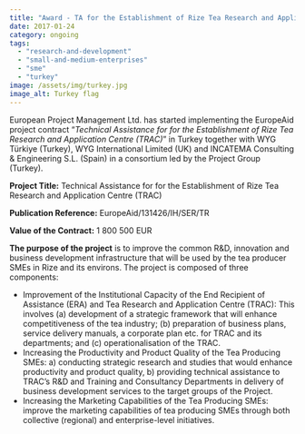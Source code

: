 ```yaml
---
title: "Award - TA for the Establishment of Rize Tea Research and Application Centre (TRAC)"
date: 2017-01-24
category: ongoing
tags: 
  - "research-and-development"
  - "small-and-medium-enterprises"
  - "sme"
  - "turkey"
image: /assets/img/turkey.jpg
image_alt: Turkey flag
---
```


European Project Management Ltd. has started implementing the EuropeAid project contract “_Technical Assistance for for the Establishment of Rize Tea Research and Application Centre (TRAC)_” in Turkey together with WYG Türkiye (Turkey), WYG International Limited (UK) and INCATEMA Consulting & Engineering S.L. (Spain) in a consortium led by the Project Group (Turkey).

**Project Title:** Technical Assistance for for the Establishment of Rize Tea Research and Application Centre (TRAC)

**Publication Reference:** EuropeAid/131426/IH/SER/TR

**Value of the Contract:** 1 800 500 EUR

**The purpose of the project** is to improve the common R&D, innovation and business development infrastructure that will be used by the tea producer SMEs in Rize and its environs. The project is composed of three components:

- Improvement of the Institutional Capacity of the End Recipient of Assistance (ERA) and Tea Research and Application Centre (TRAC): This involves (a) development of a strategic framework that will enhance competitiveness of the tea industry; (b) preparation of business plans, service delivery manuals, a corporate plan etc. for TRAC and its departments; and (c) operationalisation of the TRAC.
- Increasing the Productivity and Product Quality of the Tea Producing SMEs: a) conducting strategic research and studies that would enhance productivity and product quality, b) providing technical assistance to TRAC’s R&D and Training and Consultancy Departments in delivery of business development services to the target groups of the Project.
- Increasing the Marketing Capabilities of the Tea Producing SMEs: improve the marketing capabilities of tea producing SMEs through both collective (regional) and enterprise-level initiatives.
